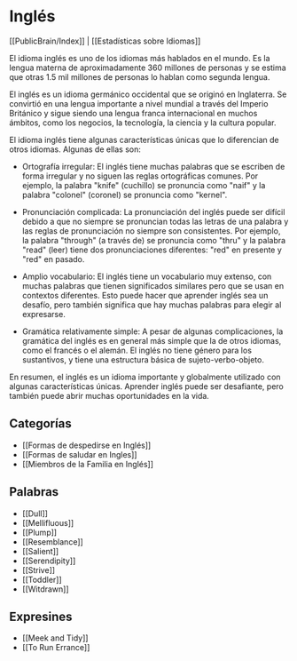 # Inglés

[[PublicBrain/Index]] | [[Estadísticas sobre Idiomas]]

El idioma inglés es uno de los idiomas más hablados en el mundo. Es la lengua materna de aproximadamente 360 millones de personas y se estima que otras 1.5 mil millones de personas lo hablan como segunda lengua.

El inglés es un idioma germánico occidental que se originó en Inglaterra. Se convirtió en una lengua importante a nivel mundial a través del Imperio Británico y sigue siendo una lengua franca internacional en muchos ámbitos, como los negocios, la tecnología, la ciencia y la cultura popular.

El idioma inglés tiene algunas características únicas que lo diferencian de otros idiomas. Algunas de ellas son:

-   Ortografía irregular: El inglés tiene muchas palabras que se escriben de forma irregular y no siguen las reglas ortográficas comunes. Por ejemplo, la palabra "knife" (cuchillo) se pronuncia como "naif" y la palabra "colonel" (coronel) se pronuncia como "kernel".
    
-   Pronunciación complicada: La pronunciación del inglés puede ser difícil debido a que no siempre se pronuncian todas las letras de una palabra y las reglas de pronunciación no siempre son consistentes. Por ejemplo, la palabra "through" (a través de) se pronuncia como "thru" y la palabra "read" (leer) tiene dos pronunciaciones diferentes: "red" en presente y "red" en pasado.
    
-   Amplio vocabulario: El inglés tiene un vocabulario muy extenso, con muchas palabras que tienen significados similares pero que se usan en contextos diferentes. Esto puede hacer que aprender inglés sea un desafío, pero también significa que hay muchas palabras para elegir al expresarse.
    
-   Gramática relativamente simple: A pesar de algunas complicaciones, la gramática del inglés es en general más simple que la de otros idiomas, como el francés o el alemán. El inglés no tiene género para los sustantivos, y tiene una estructura básica de sujeto-verbo-objeto.
    

En resumen, el inglés es un idioma importante y globalmente utilizado con algunas características únicas. Aprender inglés puede ser desafiante, pero también puede abrir muchas oportunidades en la vida.

## Categorías

* [[Formas de despedirse en Inglés]]
* [[Formas de saludar en Ingles]]
* [[Miembros de la Familia en Inglés]]

## Palabras

* [[Dull]]
* [[Mellifluous]]
* [[Plump]]
* [[Resemblance]]
* [[Salient]]
* [[Serendipity]]
* [[Strive]]
* [[Toddler]]
* [[Witdrawn]]

## Expresines

* [[Meek and Tidy]]
* [[To Run Errance]]